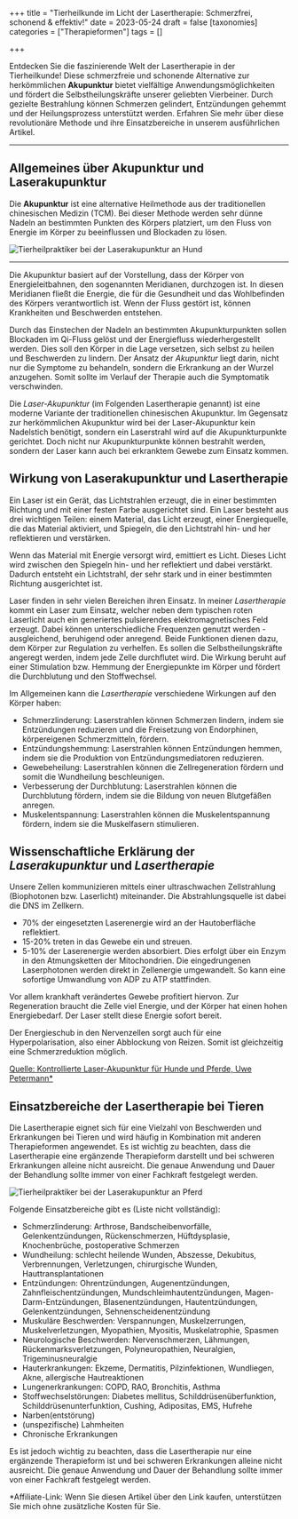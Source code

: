 +++
title = "Tierheilkunde im Licht der Lasertherapie: Schmerzfrei, schonend & effektiv!"
date = 2023-05-24
draft = false
[taxonomies]
categories = ["Therapieformen"]
tags = []

+++

Entdecken Sie die faszinierende Welt der Lasertherapie in der Tierheilkunde! Diese schmerzfreie und schonende Alternative zur herkömmlichen **Akupunktur** bietet vielfältige Anwendungsmöglichkeiten und fördert die Selbstheilungskräfte unserer geliebten Vierbeiner. Durch gezielte Bestrahlung können Schmerzen gelindert, Entzündungen gehemmt und der Heilungsprozess unterstützt werden. Erfahren Sie mehr über diese revolutionäre Methode und ihre Einsatzbereiche in unserem ausführlichen Artikel. 

<!-- more -->

<div class="container marketing">
  <hr class="featurette-divider">
  <div class="row featurette">
    <div class="col-md-7 order-md-2">
      <h2 class="featurette-heading">Allgemeines über Akupunktur und Laserakupunktur</h2>
      <p class="lead">Die <strong>Akupunktur</strong> ist eine alternative Heilmethode aus der traditionellen chinesischen Medizin (TCM). Bei dieser Methode werden sehr dünne Nadeln an bestimmten Punkten des Körpers platziert, um den Fluss von Energie im Körper zu beeinflussen und Blockaden zu lösen.</p>    
    </div>
    <div class="col-md-5">
        <picture>
            <source media="(max-width: 319px)" srcset="https://tierheilpraxis-jessican.de/img/blog/laserakupunktur_blog_320.avif 304w" type="image/avif" sizes="95vw">
            <source media="(max-width: 319px)" srcset="https://tierheilpraxis-jessican.de/img/blog/laserakupunktur_blog_320.webp 304w" type="image/webp" sizes="95vw">
            <source media="(max-width: 319px)" srcset="https://tierheilpraxis-jessican.de/img/blog/laserakupunktur_blog_320.jpeg 304w" type="image/jpeg" sizes="95vw">
            <source media="(min-width: 320px) and (max-width: 639px)" srcset="https://tierheilpraxis-jessican.de/img/blog/laserakupunktur_blog_640.avif 608w" type="image/avif" sizes="95vw">
            <source media="(min-width: 320px) and (max-width: 639px)" srcset="https://tierheilpraxis-jessican.de/img/blog/laserakupunktur_blog_640.webp 608w" type="image/webp" sizes="95vw">
            <source media="(min-width: 320px) and (max-width: 639px)" srcset="https://tierheilpraxis-jessican.de/img/blog/laserakupunktur_blog_640.jpeg 608w" type="image/jpeg" sizes="95vw">
            <source media="(min-width: 640px) and (max-width: 767px)" srcset="https://tierheilpraxis-jessican.de/img/blog/laserakupunktur_blog_768.avif 729w" type="image/avif" sizes="95vw">
            <source media="(min-width: 640px) and (max-width: 767px)" srcset="https://tierheilpraxis-jessican.de/img/blog/laserakupunktur_blog_768.webp 729w" type="image/webp" sizes="95vw">
            <source media="(min-width: 640px) and (max-width: 767px)" srcset="https://tierheilpraxis-jessican.de/img/blog/laserakupunktur_blog_768.jpeg 729w" type="image/jpeg" sizes="95vw">
            <source media="(min-width: 768px)" srcset="https://tierheilpraxis-jessican.de/img/blog/laserakupunktur_blog_1024.avif 972w" type="image/avif" sizes="30vw">
            <source media="(min-width: 768px)" srcset="https://tierheilpraxis-jessican.de/img/blog/laserakupunktur_blog_1024.webp 972w" type="image/webp" sizes="30vw">
            <source media="(min-width: 768px)" srcset="https://tierheilpraxis-jessican.de/img/blog/laserakupunktur_blog_1024.jpeg 972w" type="image/jpeg" sizes="30vw">
            <img src="https://tierheilpraxis-jessican.de/img/blog/laserakupunktur_blog_1024.jpeg" alt="Tierheilpraktiker bei der Laserakupunktur an Hund" title="Tierheilpraktiker bei der Laserakupunktur an Hund" loading="lazy" sizes="30vw"  class="featurette-image img-fluid mx-auto rounded-img" style="aspect-ratio: 1/1; object-fit: cover;">
        </picture>
    </div>
  </div>
  <hr class="featurette-divider">
</div>

Die Akupunktur basiert auf der Vorstellung, dass der Körper von Energieleitbahnen, den sogenannten Meridianen, durchzogen ist. In diesen Meridianen fließt die Energie, die für die Gesundheit und das Wohlbefinden des Körpers verantwortlich ist. Wenn der Fluss gestört ist, können Krankheiten und Beschwerden entstehen.

Durch das Einstechen der Nadeln an bestimmten Akupunkturpunkten sollen Blockaden im Qi-Fluss gelöst und der Energiefluss wiederhergestellt werden. Dies soll den Körper in die Lage versetzen, sich selbst zu heilen und Beschwerden zu lindern. Der Ansatz der *Akupunktur* liegt darin, nicht nur die Symptome zu behandeln, sondern die Erkrankung an der Wurzel anzugehen. Somit sollte im Verlauf der Therapie auch die Symptomatik verschwinden.

Die *Laser-Akupunktur* (im Folgenden Lasertherapie genannt) ist eine moderne Variante der traditionellen chinesischen Akupunktur. Im Gegensatz zur herkömmlichen Akupunktur wird bei der Laser-Akupunktur kein Nadelstich benötigt, sondern ein Laserstrahl wird auf die Akupunkturpunkte gerichtet. Doch nicht nur Akupunkturpunkte können bestrahlt werden, sondern der Laser kann auch bei erkranktem Gewebe zum Einsatz kommen.

## Wirkung von Laserakupunktur und Lasertherapie

Ein Laser ist ein Gerät, das Lichtstrahlen erzeugt, die in einer bestimmten Richtung und mit einer festen Farbe ausgerichtet sind. Ein Laser besteht aus drei wichtigen Teilen: einem Material, das Licht erzeugt, einer Energiequelle, die das Material aktiviert, und Spiegeln, die den Lichtstrahl hin- und her reflektieren und verstärken.

Wenn das Material mit Energie versorgt wird, emittiert es Licht. Dieses Licht wird zwischen den Spiegeln hin- und her reflektiert und dabei verstärkt. Dadurch entsteht ein Lichtstrahl, der sehr stark und in einer bestimmten Richtung ausgerichtet ist.

Laser finden in sehr vielen Bereichen ihren Einsatz. In meiner *Lasertherapie* kommt ein Laser zum Einsatz, welcher neben dem typischen roten Laserlicht auch ein generiertes pulsierendes elektromagnetisches Feld erzeugt. Dabei können unterschiedliche Frequenzen genutzt werden - ausgleichend, beruhigend oder anregend. Beide Funktionen dienen dazu, dem Körper zur Regulation zu verhelfen. Es sollen die Selbstheilungskräfte angeregt werden, indem jede Zelle durchflutet wird. Die Wirkung beruht auf einer Stimulation bzw. Hemmung der Energiepunkte im Körper und fördert die Durchblutung und den Stoffwechsel.

Im Allgemeinen kann die *Lasertherapie* verschiedene Wirkungen auf den Körper haben:

- Schmerzlinderung: Laserstrahlen können Schmerzen lindern, indem sie Entzündungen reduzieren und die Freisetzung von Endorphinen, körpereigenen Schmerzmitteln, fördern.
- Entzündungshemmung: Laserstrahlen können Entzündungen hemmen, indem sie die Produktion von Entzündungsmediatoren reduzieren.
- Gewebeheilung: Laserstrahlen können die Zellregeneration fördern und somit die Wundheilung beschleunigen.
- Verbesserung der Durchblutung: Laserstrahlen können die Durchblutung fördern, indem sie die Bildung von neuen Blutgefäßen anregen.
- Muskelentspannung: Laserstrahlen können die Muskelentspannung fördern, indem sie die Muskelfasern stimulieren.


## Wissenschaftliche Erklärung der *Laserakupunktur* und *Lasertherapie*

Unsere Zellen kommunizieren mittels einer ultraschwachen Zellstrahlung (Biophotonen bzw. Laserlicht) miteinander. Die Abstrahlungsquelle ist dabei die DNS im Zellkern.

- 70% der eingesetzten Laserenergie wird an der Hautoberfläche reflektiert.
- 15-20% treten in das Gewebe ein und streuen.
- 5-10% der Laserenergie werden absorbiert. Dies erfolgt über ein Enzym in den Atmungsketten der Mitochondrien. Die eingedrungenen Laserphotonen werden direkt in Zellenergie umgewandelt. So kann eine sofortige Umwandlung von ADP zu ATP stattfinden.

Vor allem krankhaft verändertes Gewebe profitiert hiervon. Zur Regeneration braucht die Zelle viel Energie, und der Körper hat einen hohen Energiebedarf. Der Laser stellt diese Energie sofort bereit.

Der Energieschub in den Nervenzellen sorgt auch für eine Hyperpolarisation, also einer Abblockung von Reizen. Somit ist gleichzeitig eine Schmerzreduktion möglich.

<a href="https://amzn.to/3VzTguk" title="Kontrollierte Laser-Akupunktur für Hunde und Pferde, Uwe Petermann">Quelle: Kontrollierte Laser-Akupunktur für Hunde und Pferde, Uwe Petermann* </a>


<div class="container marketing">
  <div class="row featurette">
    <div class="col-md-7">
      <h2 class="featurette-heading">Einsatzbereiche der Lasertherapie bei Tieren</h2>
      <p class="lead">Die Lasertherapie eignet sich für eine Vielzahl von Beschwerden und Erkrankungen bei Tieren und wird häufig in Kombination mit anderen Therapieformen angewendet. Es ist wichtig zu beachten, dass die Lasertherapie eine ergänzende Therapieform darstellt und bei schweren Erkrankungen alleine nicht ausreicht. Die genaue Anwendung und Dauer der Behandlung sollte immer von einer Fachkraft festgelegt werden.</p>
    </div>
    <div class="col-md-5  order-md-1">
      <picture>
        <source media="(max-width: 319px)" srcset="https://tierheilpraxis-jessican.de/img/behandlung/laserakupunktur_320.avif 320w" type="image/avif" sizes="100vw">
        <source media="(max-width: 319px)" srcset="https://tierheilpraxis-jessican.de/img/behandlung/laserakupunktur_320.webp 320w" type="image/webp" sizes="100vw">
        <source media="(max-width: 319px)" srcset="https://tierheilpraxis-jessican.de/img/behandlung/laserakupunktur_320.jpeg 320w" type="image/jpeg" sizes="100vw">
        <source media="(min-width: 321px) and (max-width: 639px)" srcset="https://tierheilpraxis-jessican.de/img/behandlung/laserakupunktur_640.avif 640w" type="image/avif" sizes="100vw">
        <source media="(min-width: 321px) and (max-width: 639px)" srcset="https://tierheilpraxis-jessican.de/img/behandlung/laserakupunktur_640.webp 640w" type="image/webp" sizes="100vw">
        <source media="(min-width: 321px) and (max-width: 639px)" srcset="https://tierheilpraxis-jessican.de/img/behandlung/laserakupunktur_640.jpeg 640w" type="image/jpeg" sizes="100vw">
        <source media="(min-width: 641px) and (max-width: 767px)" srcset="https://tierheilpraxis-jessican.de/img/behandlung/laserakupunktur_768.avif 768w" type="image/avif" sizes="100vw">
        <source media="(min-width: 641px) and (max-width: 767px)" srcset="https://tierheilpraxis-jessican.de/img/behandlung/laserakupunktur_768.webp 768w" type="image/webp" sizes="100vw">
        <source media="(min-width: 641px) and (max-width: 767px)" srcset="https://tierheilpraxis-jessican.de/img/behandlung/laserakupunktur_768.jpeg 768w" type="image/jpeg" sizes="100vw">
        <source media="(min-width: 769px) and (max-width: 1023px)" srcset="https://tierheilpraxis-jessican.de/img/behandlung/laserakupunktur_1024.avif 1024w" type="image/avif" sizes="100vw">
        <source media="(min-width: 769px) and (max-width: 1023px)" srcset="https://tierheilpraxis-jessican.de/img/behandlung/laserakupunktur_1024.webp 1024w" type="image/webp" sizes="100vw">
        <source media="(min-width: 769px) and (max-width: 1023px)" srcset="https://tierheilpraxis-jessican.de/img/behandlung/laserakupunktur_1024.jpeg 1024w" type="image/jpeg" sizes="100vw">
        <source media="(min-width: 1025px) and (max-width: 1365px)" srcset="https://tierheilpraxis-jessican.de/img/behandlung/laserakupunktur_1366.avif 1366w" type="image/avif" sizes="100vw">
        <source media="(min-width: 1025px) and (max-width: 1365px)" srcset="https://tierheilpraxis-jessican.de/img/behandlung/laserakupunktur_1366.webp 1366w" type="image/webp" sizes="100vw">
        <source media="(min-width: 1025px) and (max-width: 1365px)" srcset="https://tierheilpraxis-jessican.de/img/behandlung/laserakupunktur_1366.jpeg 1366w" type="image/jpeg" sizes="100vw">
        <source media="(min-width: 1367px) and (max-width: 1599px)" srcset="https://tierheilpraxis-jessican.de/img/behandlung/laserakupunktur_1600.avif 1600w" type="image/avif" sizes="100vw">
        <source media="(min-width: 1367px) and (max-width: 1599px)" srcset="https://tierheilpraxis-jessican.de/img/behandlung/laserakupunktur_1600.webp 1600w" type="image/webp" sizes="100vw">
        <source media="(min-width: 1367px) and (max-width: 1599px)" srcset="https://tierheilpraxis-jessican.de/img/behandlung/laserakupunktur_1600.jpeg 1600w" type="image/jpeg" sizes="100vw">
        <source media="(min-width: 1600px)" srcset="https://tierheilpraxis-jessican.de/img/behandlung/laserakupunktur_1920.avif 1920w" type="image/avif" sizes="100vw">
        <source media="(min-width: 1600px)" srcset="https://tierheilpraxis-jessican.de/img/behandlung/laserakupunktur_1920.webp 1920w" type="image/webp" sizes="100vw">
        <source media="(min-width: 1600px)" srcset="https://tierheilpraxis-jessican.de/img/behandlung/laserakupunktur_1920.jpeg 1920w" type="image/jpeg" sizes="100vw">
        <img src="https://tierheilpraxis-jessican.de/img/behandlung/laserakupunktur_1920.jpeg" alt="Tierheilpraktiker bei der Laserakupunktur an Pferd" title="Tierheilpraktiker bei der Laserakupunktur an Pferd" loading="lazy" sizes="100vw"  class="featurette-image img-fluid mx-auto rounded-img" style="aspect-ratio: 1/1; object-fit: cover;">
    </picture>
    </div>
  </div>
</div>


Folgende Einsatzbereiche gibt es (Liste nicht vollständig):

- Schmerzlinderung: Arthrose, Bandscheibenvorfälle, Gelenkentzündungen, Rückenschmerzen, Hüftdysplasie, Knochenbrüche, postoperative Schmerzen
- Wundheilung: schlecht heilende Wunden, Abszesse, Dekubitus, Verbrennungen, Verletzungen, chirurgische Wunden, Hauttransplantationen
- Entzündungen: Ohrentzündungen, Augenentzündungen, Zahnfleischentzündungen, Mundschleimhautentzündungen, Magen-Darm-Entzündungen, Blasenentzündungen, Hautentzündungen, Gelenkentzündungen, Sehnenscheidenentzündung
- Muskuläre Beschwerden: Verspannungen, Muskelzerrungen, Muskelverletzungen, Myopathien, Myositis, Muskelatrophie, Spasmen
- Neurologische Beschwerden: Nervenschmerzen, Lähmungen, Rückenmarksverletzungen, Polyneuropathien, Neuralgien, Trigeminusneuralgie
- Hauterkrankungen: Ekzeme, Dermatitis, Pilzinfektionen, Wundliegen, Akne, allergische Hautreaktionen
- Lungenerkrankungen: COPD, RAO, Bronchitis, Asthma
- Stoffwechselstörungen: Diabetes mellitus, Schilddrüsenüberfunktion, Schilddrüsenunterfunktion, Cushing, Adipositas, EMS, Hufrehe
- Narben(entstörung)
- (unspezifische) Lahmheiten
- Chronische Erkrankungen

Es ist jedoch wichtig zu beachten, dass die Lasertherapie nur eine ergänzende Therapieform ist und bei schweren Erkrankungen alleine nicht ausreicht. Die genaue Anwendung und Dauer der Behandlung sollte immer von einer Fachkraft festgelegt werden.

*Affiliate-Link: Wenn Sie diesen Artikel über den Link kaufen, unterstützen Sie mich ohne zusätzliche Kosten für Sie.